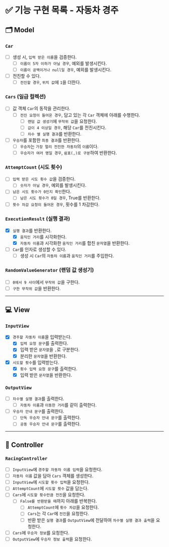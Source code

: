 # ✅ 기능 구현 목록 - 자동차 경주

## 🗂 Model

### `Car`

- [ ] 생성 시, `입력 받은 이름`을 검증한다.
  - [ ] `이름이 5자 이하가 아닐 경우`, 예외를 발생시킨다.
  - [ ] `이름이 공백이거나 null일 경우`, 예외를 발생시킨다.
- [ ] 전진할 수 있다.
  - [ ] `전진할 경우`, `위치 값`에 `1`을 더한다.

### `Cars` (일급 컬렉션)

- [ ] 값 객체 `Car`의 동작을 관리한다.
  - [ ] `전진 요청이 들어온 경우`, 담고 있는 각 `Car` 객체에 아래를 수행한다. 
    - [ ] `랜덤 값 생성기`에 `무작위 값`을 요청한다.
    - [ ] `값이 4 이상일 경우`, 해당 `Car`를 전진시킨다.
    - [ ] `차수 별 실행 결과`를 반환한다.
- [ ] `우승자`를 포함한 `최종 결과`를 반환한다.
  - [ ] `우승자`는 `가장 멀리 전진한 자동차`의 `이름`이다. 
  - [ ] `우승자가 여러 명일 경우`, `쉼표(,)로 구분`하여 반환한다.

### `AttemptCount` (시도 횟수)

- [ ] `입력 받은 시도 횟수 값`을 검증한다.
  - [ ] `숫자가 아닐 경우`, 예외를 발생시킨다.
- [ ] `남은 시도 횟수가 0인지 확인`한다.
  - [ ] `남은 시도 횟수가 0일 경우`, True를 반환한다.
- [ ] `횟수 차감 요청이 들어온 경우`, 횟수를 1 차감한다.

### `ExecutionResult` (실행 결과)

- [x] `실행 결과`를 반환한다.
  - [x] `움직인 거리`를 시각화한다.
  - [x] `자동차 이름`과 시각화한 `움직인 거리`를 합친 `문자열`을 반환한다.
- [ ] `Car`를 인자로 생성할 수 있다.
  - [ ] 생성 시 `Car`의 `자동차 이름`과 `움직인 거리`를 주입한다.

### `RandomValueGenerator` (랜덤 값 생성기)
- [ ] `0에서 9 사이`에서 `무작위 값`을 구한다. 
- [ ] `구한 무작위 값`을 반환한다.

---

## 💻 View

### `InputView`

- [x] `경주할 자동차 이름`을 입력받는다.
  - [x] `입력 요청 문구`를 출력한다.
  - [x] 입력 받은 `문자열`을 `,`로 구분한다.
  - [x] 분리한 `문자열`을 반환한다.
- [x] `시도할 횟수`를 입력받는다.
  - [x] `횟수 입력 요청 문구`를 출력한다.
  - [x] 입력 받은 `문자열`을 반환한다.

### `OutputView`

- [ ] `차수별 실행 결과`를 출력한다.
  - [ ] `자동차 이름`과 `이동한 거리`를 같이 출력한다. 
- [ ] `우승자 안내 문구`를 출력한다.
  - [ ] `단독 우승자 안내 문구`를 출력한다.
  - [ ] `공동 우승자 안내 문구`를 출력한다.

---

## 🗼 Controller

### `RacingController`

- [ ] `InputView`에 `경주할 자동차 이름 입력`을 요청한다.
- [ ] `자동차 이름` 값을 담아 `Cars` 객체를 생성한다.
- [ ] `InputView`에 `시도할 횟수 입력`을 요청한다.
- [ ] `AttemptCount`에 `시도할 횟수` 값을 담는다.
- [ ] `Cars`에 `시도할 횟수만큼 전진`을 요청한다.
  - [ ] `False를 반환받을 때`까지 아래를 반복한다.
    - [ ] `AttemptCount`에 `횟수 차감`을 요청한다.
    - [ ] `Cars`는 각 `Car`에 `전진`을 요청한다.
    - [ ] 반환 받은 `실행 결과`를 `OutputView`에 전달하여 `차수별 실행 결과 출력`을 요청한다.
- [ ] `Cars`에 `우승자 정보`를 요청한다.
- [ ] `OutputView`에 `우승자 정보 출력`을 요청한다.